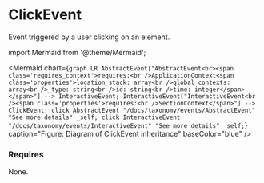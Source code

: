 # ClickEvent

Event triggered by a user clicking on an element.

import Mermaid from '@theme/Mermaid';

<Mermaid chart={`
	graph LR
    AbstractEvent["AbstractEvent<br><span class='requires_context'>requires:<br />ApplicationContext<span class='properties'>location_stack: array<br />global_contexts: array<br />_type: string<br />id: string<br />time: integer</span></span>"] --> InteractiveEvent;
    InteractiveEvent["InteractiveEvent<br /><span class='properties'>requires:<br />SectionContext</span>"] --> ClickEvent;
    click AbstractEvent "/docs/taxonomy/events/AbstractEvent" "See more details" _self;
    click InteractiveEvent "/docs/taxonomy/events/InteractiveEvent" "See more details" _self;
`} caption="Figure: Diagram of ClickEvent inheritance" baseColor="blue" />

### Requires
None.